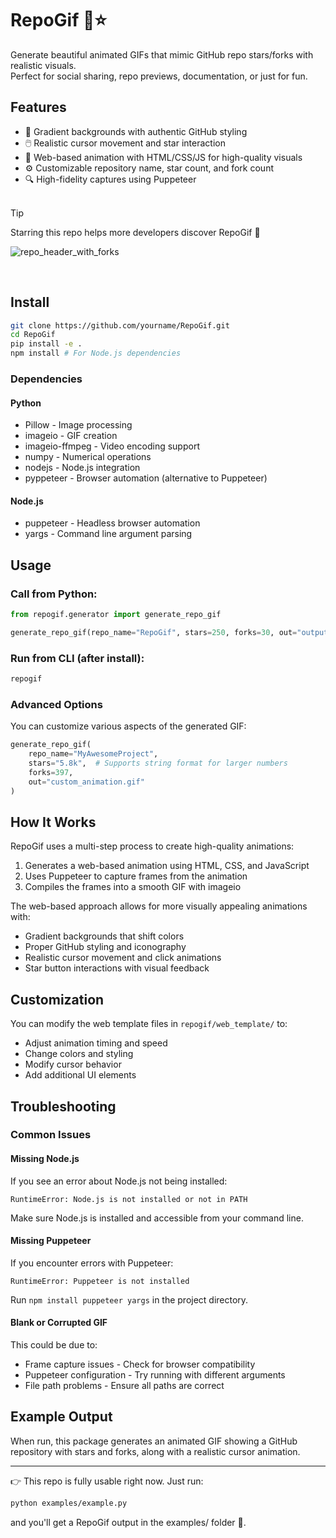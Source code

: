 # RepoGif 🎥⭐

Generate beautiful animated GIFs that mimic GitHub repo stars/forks with realistic visuals.  
Perfect for social sharing, repo previews, documentation, or just for fun.

## Features

- 🌈 Gradient backgrounds with authentic GitHub styling
- 🖱️ Realistic cursor movement and star interaction
- 🎨 Web-based animation with HTML/CSS/JS for high-quality visuals
- ⚙️ Customizable repository name, star count, and fork count
- 🔍 High-fidelity captures using Puppeteer
<br><br>

> [!TIP]
> Starring this repo helps more developers discover RepoGif 🎥
>
> ![repo_header_with_forks](https://github.com/user-attachments/assets/ce7e01c0-8562-41c9-be69-45bc7e5d5a76)
> 
<br>

## Install

```bash
git clone https://github.com/yourname/RepoGif.git
cd RepoGif
pip install -e .
npm install # For Node.js dependencies
```

### Dependencies

#### Python
- Pillow - Image processing
- imageio - GIF creation
- imageio-ffmpeg - Video encoding support
- numpy - Numerical operations
- nodejs - Node.js integration
- pyppeteer - Browser automation (alternative to Puppeteer)

#### Node.js
- puppeteer - Headless browser automation
- yargs - Command line argument parsing

## Usage

### Call from Python:
```python
from repogif.generator import generate_repo_gif

generate_repo_gif(repo_name="RepoGif", stars=250, forks=30, out="output.gif")
```

### Run from CLI (after install):
```bash
repogif
```

### Advanced Options

You can customize various aspects of the generated GIF:

```python
generate_repo_gif(
    repo_name="MyAwesomeProject",
    stars="5.8k",  # Supports string format for larger numbers
    forks=397,
    out="custom_animation.gif"
)
```

## How It Works

RepoGif uses a multi-step process to create high-quality animations:

1. Generates a web-based animation using HTML, CSS, and JavaScript
2. Uses Puppeteer to capture frames from the animation
3. Compiles the frames into a smooth GIF with imageio

The web-based approach allows for more visually appealing animations with:
- Gradient backgrounds that shift colors
- Proper GitHub styling and iconography
- Realistic cursor movement and click animations
- Star button interactions with visual feedback

## Customization

You can modify the web template files in `repogif/web_template/` to:
- Adjust animation timing and speed
- Change colors and styling
- Modify cursor behavior
- Add additional UI elements

## Troubleshooting

### Common Issues

#### Missing Node.js
If you see an error about Node.js not being installed:
```
RuntimeError: Node.js is not installed or not in PATH
```
Make sure Node.js is installed and accessible from your command line.

#### Missing Puppeteer
If you encounter errors with Puppeteer:
```
RuntimeError: Puppeteer is not installed
```
Run `npm install puppeteer yargs` in the project directory.

#### Blank or Corrupted GIF
This could be due to:
- Frame capture issues - Check for browser compatibility
- Puppeteer configuration - Try running with different arguments
- File path problems - Ensure all paths are correct

## Example Output
When run, this package generates an animated GIF showing a GitHub repository with stars and forks, along with a realistic cursor animation.

---

👉 This repo is fully usable right now. Just run:

```bash
python examples/example.py
```

and you'll get a RepoGif output in the examples/ folder 🎥.
